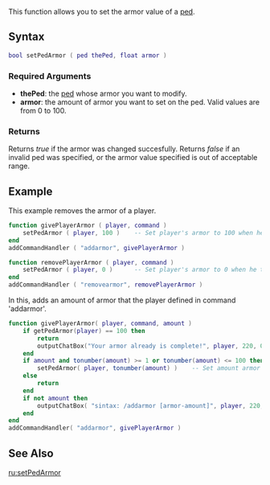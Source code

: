 This function allows you to set the armor value of a [ped](/docs/ped.md "wikilink").

Syntax
------

``` lua
bool setPedArmor ( ped thePed, float armor )
```

### Required Arguments

-   **thePed**: the [ped](/docs/ped.md "wikilink") whose armor you want to modify.
-   **armor**: the amount of armor you want to set on the ped. Valid values are from 0 to 100.

### Returns

Returns *true* if the armor was changed succesfully. Returns *false* if an invalid ped was specified, or the armor value specified is out of acceptable range.

Example
-------

This example removes the armor of a player.

``` lua
function givePlayerArmor ( player, command )
    setPedArmor ( player, 100 )    -- Set player's armor to 100 when he types the command 'addarmor'
end
addCommandHandler ( "addarmor", givePlayerArmor )

function removePlayerArmor ( player, command )
    setPedArmor ( player, 0 )      -- Set player's armor to 0 when he types the command 'removearmor'
end
addCommandHandler ( "removearmor", removePlayerArmor )
```

In this, adds an amount of armor that the player defined in command 'addarmor'.

``` lua
function givePlayerArmor( player, command, amount )
    if getPedArmor(player) == 100 then
        return
        outputChatBox("Your armor already is complete!", player, 220, 0, 0 ) -- Inform the player if your armor already is complete.
    end
    if amount and tonumber(amount) >= 1 or tonumber(amount) <= 100 then -- If amount is between 1 and 100.
        setPedArmor( player, tonumber(amount) )    -- Set amount armor that player chosen on the command.
    else
        return
    end
    if not amount then
        outputChatBox( "sintax: /addarmor [armor-amount]", player, 220, 0, 0 ) -- Inform the player if 'amount' argument is missing.
    end
end
addCommandHandler( "addarmor", givePlayerArmor )
```

See Also
--------

[ru:setPedArmor](/docs/ru-setpedarmor.md "wikilink")
